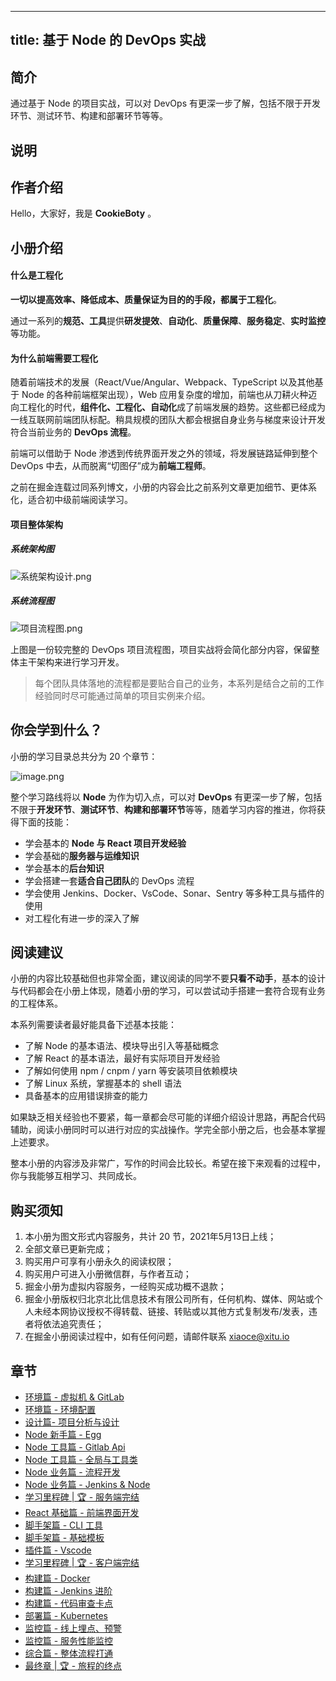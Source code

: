 
---
title: 基于 Node 的 DevOps 实战
---

## 简介
通过基于 Node 的项目实战，可以对 DevOps 有更深一步了解，包括不限于开发环节、测试环节、构建和部署环节等等。

## 说明
## 作者介绍

Hello，大家好，我是 **CookieBoty** 。

## 小册介绍

#### 什么是工程化

**一切以提高效率、降低成本、质量保证为目的的手段，都属于工程化**。

通过一系列的**规范、工具**提供**研发提效**、**自动化**、**质量保障**、**服务稳定**、**实时监控**等功能。

#### 为什么前端需要工程化

随着前端技术的发展（React/Vue/Angular、Webpack、TypeScript 以及其他基于 Node 的各种前端框架出现），Web 应用复杂度的增加，前端也从刀耕火种迈向工程化的时代，**组件化、工程化、自动化**成了前端发展的趋势。这些都已经成为一线互联网前端团队标配。稍具规模的团队大都会根据自身业务与梯度来设计开发符合当前业务的 **DevOps 流程**。

前端可以借助于 Node 渗透到传统界面开发之外的领域，将发展链路延伸到整个 DevOps 中去，从而脱离“切图仔”成为**前端工程师**。

之前在掘金连载过同系列博文，小册的内容会比之前系列文章更加细节、更体系化，适合初中级前端阅读学习。

#### 项目整体架构

##### 系统架构图

![系统架构设计.png](https://p9-juejin.byteimg.com/tos-cn-i-k3u1fbpfcp/5477428c78f14b7a877bfc53417aebee~tplv-k3u1fbpfcp-watermark.image)

##### 系统流程图

![项目流程图.png](https://p9-juejin.byteimg.com/tos-cn-i-k3u1fbpfcp/b41d473183904f8d97959d7670d69f01~tplv-k3u1fbpfcp-watermark.image)

上图是一份较完整的 DevOps 项目流程图，项目实战将会简化部分内容，保留整体主干架构来进行学习开发。

> 每个团队具体落地的流程都是要贴合自己的业务，本系列是结合之前的工作经验同时尽可能通过简单的项目实例来介绍。

## 你会学到什么？

小册的学习目录总共分为 20 个章节：

![image.png](https://p6-juejin.byteimg.com/tos-cn-i-k3u1fbpfcp/1295381354ba42b8a25af1587f1ccb5b~tplv-k3u1fbpfcp-watermark.image)

整个学习路线将以 **Node** 为作为切入点，可以对 **DevOps** 有更深一步了解，包括不限于**开发环节**、**测试环节**、**构建和部署环节**等等，随着学习内容的推进，你将获得下面的技能：

- 学会基本的 **Node 与 React 项目开发经验**
- 学会基础的**服务器与运维知识**
- 学会基本的**后台知识**
- 学会搭建一套**适合自己团队**的 DevOps 流程
- 学会使用 Jenkins、Docker、VsCode、Sonar、Sentry 等多种工具与插件的使用
- 对工程化有进一步的深入了解

## 阅读建议

小册的内容比较基础但也非常全面，建议阅读的同学不要**只看不动手**，基本的设计与代码都会在小册上体现，随着小册的学习，可以尝试动手搭建一套符合现有业务的工程体系。

本系列需要读者最好能具备下述基本技能：

- 了解 Node 的基本语法、模块导出引入等基础概念
- 了解 React 的基本语法，最好有实际项目开发经验
- 了解如何使用 npm / cnpm / yarn 等安装项目依赖模块
- 了解 Linux 系统，掌握基本的 shell 语法
- 具备基本的应用错误排查的能力

如果缺乏相关经验也不要紧，每一章都会尽可能的详细介绍设计思路，再配合代码辅助，阅读小册同时可以进行对应的实战操作。学完全部小册之后，也会基本掌握上述要求。

整本小册的内容涉及非常广，写作的时间会比较长。希望在接下来观看的过程中，你与我能够互相学习、共同成长。

## 购买须知

1.  本小册为图文形式内容服务，共计 20 节，2021年5月13日上线；
2.  全部文章已更新完成；
3.  购买用户可享有小册永久的阅读权限；
4.  购买用户可进入小册微信群，与作者互动；
5.  掘金小册为虚拟内容服务，一经购买成功概不退款；
6.  掘金小册版权归北京北比信息技术有限公司所有，任何机构、媒体、网站或个人未经本网协议授权不得转载、链接、转贴或以其他方式复制发布/发表，违者将依法追究责任；
7.  在掘金小册阅读过程中，如有任何问题，请邮件联系 <xiaoce@xitu.io>

## 章节
- [环境篇 - 虚拟机 \& GitLab](<./环境篇 - 虚拟机 & GitLab.md>)
- [环境篇 - 环境配置](<./环境篇 - 环境配置.md>)
- [设计篇- 项目分析与设计](<./设计篇- 项目分析与设计.md>)
- [Node 新手篇 - Egg](<./Node 新手篇 - Egg.md>)
- [Node 工具篇 - Gitlab Api](<./Node 工具篇 - Gitlab Api.md>)
- [Node 工具篇 - 全局与工具类](<./Node 工具篇 - 全局与工具类.md>)
- [Node 业务篇 - 流程开发](<./Node 业务篇 - 流程开发.md>)
- [Node 业务篇 - Jenkins \& Node](<./Node 业务篇 - Jenkins & Node.md>)
- [学习里程碑 | 🏆 - 服务端完结](<./学习里程碑   - 服务端完结.md>)
- [React 基础篇 - 前端界面开发](<./React 基础篇 - 前端界面开发.md>)
- [脚手架篇 - CLI 工具](<./脚手架篇 - CLI 工具.md>)
- [脚手架篇 - 基础模板](<./脚手架篇 - 基础模板.md>)
- [插件篇 - Vscode](<./插件篇 - Vscode.md>)
- [学习里程碑 | 🏆 - 客户端完结](<./学习里程碑   - 客户端完结.md>)
- [构建篇 - Docker](<./构建篇 - Docker.md>)
- [构建篇 - Jenkins 进阶](<./构建篇 - Jenkins 进阶.md>)
- [构建篇 - 代码审查卡点](<./构建篇 - 代码审查卡点.md>)
- [部署篇 - Kubernetes](<./部署篇 - Kubernetes.md>)
- [监控篇 - 线上埋点、预警](<./监控篇 - 线上埋点、预警.md>)
- [监控篇 - 服务性能监控](<./监控篇 - 服务性能监控.md>)
- [综合篇 - 整体流程打通](<./综合篇 - 整体流程打通.md>)
- [最终章 | 🏆 - 旅程的终点](<./最终章   - 旅程的终点.md>)

    